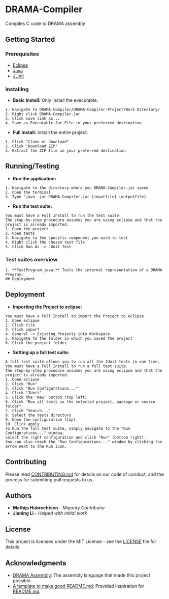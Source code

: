 # DRAMA-Compiler
Compiles C code to DRAMA assembly

## Getting Started

### Prerequisites

* [Eclipse](http://www.eclipse.org/downloads/eclipse-packages/)
* [Java](http://www.oracle.com/technetwork/java/javase/downloads/jre8-downloads-2133155.html)
* [JUnit](http://junit.org/junit4/)

### Installing

* **Basic Install:** Only install the executable.
```
1. Navigate to DRAMA-Compiler/DRAMA-Compiler-Project/Work Directory/
2. Right click DRAMA-Compiler.jar
3. Click save link as...
4. Save as Executable Jar File in your preferred destination
```

* **Full Install:** Install the entire project.
```
1. Click "Clone or download"
2. Click "Download ZIP"
3. Extract the ZIP file in your preferred destination
```

## Running/Testing

* **Run the application:**
```
1. Navigate to the directory where you DRAMA-Compiler.jar saved
2. Open the terminal
3. Type "java -jar DRAMA-Compiler.jar [inputfile] [outputfile]
```

* **Run the test suite:**
```
You must have a Full Install to run the test suite.
The step-by-step procedure assumes you are using eclipse and that the project is already imported.
1. Open the project
2. Open tests
3. Navigate to the specific component you wish to test
4. Right click the chosen test file
5. Click Run As -> JUnit Test
```

### Test suites overview

```
1. **TestProgram.java:** Tests the internal representation of a DRAMA Program.
## Deployment
```

## Deployment

* **Importing the Project to eclipse:**
```
You must have a Full Install to import the Project to eclipse.
1. Open eclipse
2. Click file
3. Click import
4. General -> Existing Projects into Workspace
5. Navigate to the folder in which you saved the project
6. Click the project folder
```

* **Setting up a full test suite:**
```
A full test suite allows you to run all the JUnit tests in one time.
You must have a Full Install to run a full test suite.
The step-by-step procedure assumes you are using eclipse and that the project is already imported.
1. Open eclipse
2. Click "Run"
3. Click "Run Configurations..."
4. Click "JUnit"
5. Click the 'New' button (top left)
6. Click "Run all tests in the selected project, package or source folder"
7. Click "Search..."
8. Select the tests directory
9. Name the configuration (top)
10. Click apply
To Run the full test suite, simply navigate to the "Run Configurations..." window,
select the right configuration and click "Run" (bottom right).
You can also reach the "Run Configurations..." window by clicking the arrow next to the Run icon.
```

## Contributing

Please read [CONTRIBUTING.md]() for details on our code of conduct, and the process for submitting pull requests to us.

## Authors

* **Mathijs Hubrechtsen** - *Majority Contributor*
* **Jianing Li** - *Helped with initial work*

## License

This project is licensed under the MIT License - see the [LICENSE](LICENSE) file for details

## Acknowledgments

* [DRAMA Assembly](https://nl.wikipedia.org/wiki/Drama_(assembleertaal)): The assembly language that made this project possible.
* [A template to make good README.md](https://gist.github.com/PurpleBooth/109311bb0361f32d87a2): Provided inspiration for [README.md](README.md).
